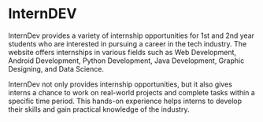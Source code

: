 # InternDEV

InternDev provides a variety of internship opportunities for 1st and
2nd year students who are interested in pursuing a career in the tech
industry. The website offers internships in various fields such as Web
Development, Android Development, Python Development, Java
Development, Graphic Designing, and Data Science.

InternDev not only provides internship opportunities, but it also gives interns a chance to work on real-world projects and complete tasks within a specific time period. This hands-on experience helps interns to develop their skills and gain practical knowledge of the industry.
